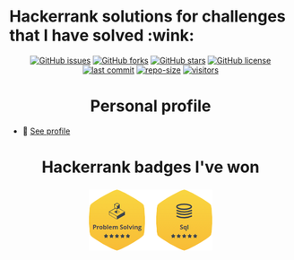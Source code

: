 
<h1> Hackerrank solutions for challenges that I have solved  	:wink:</h1>
<div align="center">
  <a href="https://github.com/dmarsal90/hackerrank-php-solutions/issues"><img alt="GitHub issues" src="https://img.shields.io/github/issues/dmarsal90/hackerrank-php-solutions"></a>
  <a href="https://github.com/dmarsal90/hackerrank-php-solutions/network"><img alt="GitHub forks" src="https://img.shields.io/github/forks/dmarsal90/hackerrank-php-solutions"></a>
  <a href="https://github.com/dmarsal90/hackerrank-php-solutions/stargazers"><img alt="GitHub stars" src="https://img.shields.io/github/stars/dmarsal90/hackerrank-php-solutions?color=red"></a>
  <a href="https://github.com/dmarsal90/hackerrank-php-solutions/blob/main/LICENSE"><img alt="GitHub license" src="https://img.shields.io/github/license/dmarsal90/hackerrank-php-solutions?color=orange"></a>
  </div>
  
 <div align="center"> 
 <a href="https://github.com/dmarsal90/hackerrank-php-solutions/last-commit"><img alt="last commit" src="https://img.shields.io/github/last-commit/dmarsal90/hackerrank-php-solutions?color=yellow"></a>
 <a href="https://github.com/dmarsal90/hackerrank-php-solutions/repo-size"><img alt="repo-size" src="https://img.shields.io/github/repo-size/dmarsal90/hackerrank-php-solutions?color=yellowgreen"></a>
  <a href="https://github.com/dmarsal90/test/"><img alt="visitors" src="https://shields-io-visitor-counter.herokuapp.com/badge?page=dmarsal90.test?color=blue"></a>
 </div>

<div  align="center">
<h1>Personal profile</h1>
</div>
<div>

- :scroll: <a href="https://www.hackerrank.com/davidmarsalivars" target="_blank">See profile</a>

</div>
<div  align="center">
<h1>Hackerrank badges I've won</h1>
</div>

<div  align="center">
<div class="pull-left">
<h3 align="center">
<img src="https://raw.githubusercontent.com/dmarsal90/hackerrank-php-solutions/main/img/badges.png" alt="problem_solving"/>
</h3>
</div>

